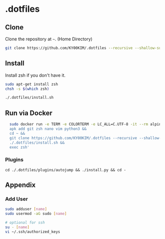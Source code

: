 # .dotfiles

## Clone

Clone the repository at `~`. (Home Directory)

```bash
git clone https://github.com/KY00KIM/.dotfiles --recursive --shallow-submodules
```

## Install

Install zsh if you don't have it.

```bash
sudo apt-get install zsh
chsh -s $(which zsh)
```

```bash
./.dotfiles/install.sh
```

## Run via Docker

```bash
  sudo docker run -e TERM -e COLORTERM -e LC_ALL=C.UTF-8 -it --rm alpine sh -uec '
  apk add git zsh nano vim python3 &&
  cd ~ &&
  git clone https://github.com/KY00KIM/.dotfiles --recursive --shallow-submodules &&
  ./.dotfiles/install.sh &&
  exec zsh'
```

### Plugins

```
cd ./.dotfiles/plugins/autojump && ./install.py && cd -
```

## Appendix

### Add User

```bash
sudo adduser [name]
sudo usermod -aG sudo [name]

# optional for ssh
su - [name]
vi ~/.ssh/authorized_keys
```

